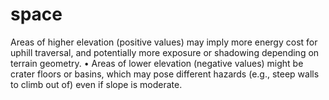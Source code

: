 # space




Areas of higher elevation (positive values) may imply more energy cost for uphill traversal, and potentially more exposure or shadowing depending on terrain geometry.
	•	Areas of lower elevation (negative values) might be crater floors or basins, which may pose different hazards (e.g., steep walls to climb out of) even if slope is moderate.